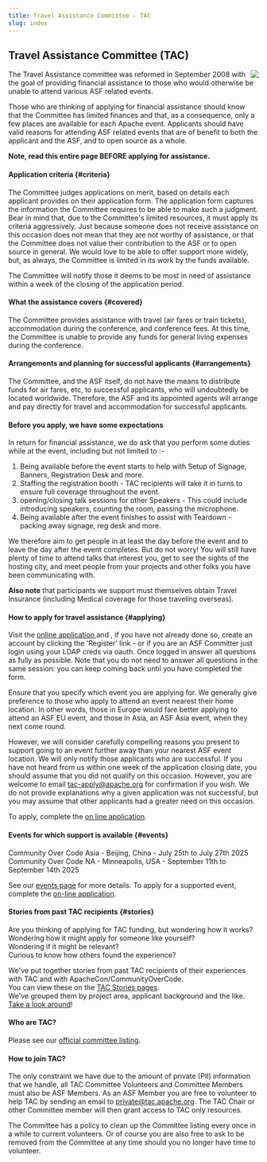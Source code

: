 ```yaml
---
title: Travel Assistance Committee - TAC
slug: index
---
```


## Travel Assistance Committee (TAC)

<div class="jumbotron">
<a href="https://www.apache.org/events/current-event.html"><img src="https://www.apache.org/events/current-event-125x125.png" style="float: right;"/></a>

The Travel Assistance committee was reformed in September 2008 with the goal of providing financial assistance to those who would otherwise be unable to attend various ASF related events.

Those who are thinking of applying for financial assistance should know that the Committee has limited finances and that, as a consequence, only a few places are available for each Apache event.
Applicants should have valid reasons for attending ASF related events that are of benefit to both the applicant and the ASF, and to open source as a whole.

**Note, read this entire page BEFORE applying for assistance.**

</div>

<a name="Index-Startingpoints"></a>

#### Application criteria  {#criteria}

The Committee judges applications on merit, based on details each applicant provides on their application form.
The application form captures the information the Committee requires to be able to make such a judgment.
Bear in mind that, due to the Committee's limited resources, it must apply its criteria aggressively.
Just because someone does not receive assistance
on this occasion does not mean that they are not worthy of assistance, or
that the Committee does not value their contribution to the ASF or to open
source in general.
We would love to be able to offer support more widely,
but, as always, the Committee is limited in its work by the funds available.

The Committee will notify those it deems to be most in need of assistance within a week of the closing of the application period.

#### What the assistance covers  {#covered}

The Committee provides assistance with travel (air fares or train tickets), accommodation during the conference, and conference fees.
At this time, the Committee is unable to provide any funds for general living expenses during the conference.

#### Arrangements and planning for successful applicants  {#arrangements}

The Committee, and the ASF itself, do not have the means to distribute funds for air fares, etc, to successful applicants, who will undoubtedly be located worldwide.
Therefore, the ASF and its appointed agents will arrange and pay directly for travel and accommodation for successful applicants.

#### Before you apply, we have some expectations

In return for financial assistance, we do ask that you perform some duties while at the event, including but not limited to :-

1. Being available before the event starts to help with Setup of Signage, Banners, Registration Desk and more.
2. Staffing the registration booth - TAC recipients will take it in turns to ensure full coverage throughout the event.
3. opening/closing talk sessions for other Speakers - This could include introducing speakers, counting the room, passing the microphone.
4. Being available after the event finishes to assist with Teardown - packing away signage, reg desk and more.

We therefore aim to get people in at least the day before the event and to leave the day after the event completes.
But do not worry! You will still have plenty of time to attend talks that interest you, get to see the sights of the hosting city, and meet people from your
projects and other folks you have been communicating with.

**Also note** that participants we support must themselves obtain Travel Insurance (including Medical coverage for those traveling overseas).

#### How to apply for travel assistance  {#applying}

Visit the  [online application ](https://tac-apply.apache.org/) and , if you have not already done so,
create an account by clicking the 'Register' link - or if you are an ASF Committer just login using your LDAP creds via oauth.
Once logged in answer all questions as fully as possible.
Note that you do not need to answer all questions in the same session: you can keep coming back until you have completed the form.

Ensure that you specify which event you are applying for.
We generally give preference to those who apply to attend an event nearest their home location.
In other words, those in Europe would fare better applying to attend an ASF EU event, and those in Asia, an ASF Asia event, when they next come round.

However, we will consider carefully compelling reasons you present to support going to an event further away than your nearest ASF event location. 
We will only notify those applicants who are successful.
If you have not heard from us within one week of the application closing date, you should assume that you did not qualify on this occasion.
However, you are welcome to email tac-apply@apache.org for confirmation if you wish.
We do not provide explanations why a given application was not successful, but you may assume that other applicants had a greater need on this occasion.

To apply, complete the [on line application](https://tac-apply.apache.org/).

#### Events for which support is available  {#events}

Community Over Code Asia - Beijing, China - July 25th to July 27th 2025  
Community Over Code NA - Minneapolis, USA - September 11th to September 14th 2025

See our [events page](/events/current.html) for more details. 
To apply for a supported event, complete the [on-line application](https://tac-apply.apache.org/).

#### Stories from past TAC recipients  {#stories}

Are you thinking of applying for TAC funding, but wondering how it works?  
Wondering how it might apply for someone like yourself?  
Wondering if it might be relevant?  
Curious to know how others found the experience?

We've put together stories from past TAC recipients of their experiences with TAC and with ApacheCon/CommunityOverCode.  
You can view these on the [TAC Stories pages](/stories/).  
We've grouped them by project area, applicant background and the like.  
[Take a look around](/stories/)!

#### Who are TAC?

Please see our [official committee listing](http://home.apache.org/phonebook.html?pmc=tac).

#### How to join TAC?

The only constraint we have due to the amount of private (PII) information that we handle, all TAC Committee Volunteers 
and Committee Members must also be ASF Members. As an ASF Member you are free to volunteer to help TAC by sending an 
email to private@tac.apache.org. The TAC Chair or other Committee member will then grant access to TAC only resources.

The Committee has a policy to clean up the Committee listing every once in a while to current volunteers. Or of course
you are also free to ask to be removed from the Committee at any time should you no longer have time to volunteer.


